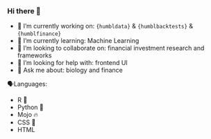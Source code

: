 ### Hi there 👋

- 🔭 I’m currently working on: `{humbldata}` & `{humblbacktests}` & `{humblfinance}`
- 🌱 I’m currently learning: Machine Learning
- 👯 I’m looking to collaborate on: financial investment research and frameworks
- 🤔 I’m looking for help with: frontend UI
- 💬 Ask me about: biology and finance

🗣️Languages:
- R 🔬
- Python 🐍
- Mojo 🔥
- CSS 💅
- HTML
